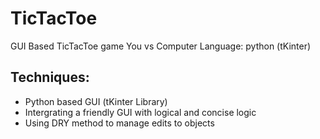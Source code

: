 # TicTacToe #
GUI Based TicTacToe game
You vs Computer
Language: python (tKinter)

## Techniques: ##
* Python based GUI (tKinter Library)
* Intergrating a friendly GUI with logical and concise logic
* Using DRY method to manage edits to objects
